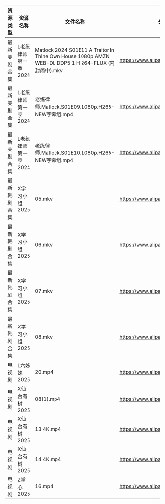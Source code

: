 | 资源类型   | 资源名称         | 文件名称                                                                                            | 分享链接                                 | 更新时间                |
| ------ | ------------ | ----------------------------------------------------------------------------------------------- | ------------------------------------ | ------------------- |
| 最新美剧合集 | L老练律师第一季2024 | Matlock 2024 S01E11 A Traitor In Thine Own House 1080p AMZN WEB-DL DDP5 1 H 264-FLUX (内封简中).mkv | https://www.alipan.com/s/Tn6kkNJcvEB | 2025-02-14 19:05:58 |
| 最新美剧合集 | L老练律师第一季2024 | 老练律师.Matlock.S01E09.1080p.H265-NEW字幕组.mp4                                                       | https://www.alipan.com/s/Tn6kkNJcvEB | 2025-02-14 18:06:12 |
| 最新美剧合集 | L老练律师第一季2024 | 老练律师.Matlock.S01E10.1080p.H265-NEW字幕组.mp4                                                       | https://www.alipan.com/s/Tn6kkNJcvEB | 2025-02-14 18:06:12 |
| 最新韩剧合集 | X学习小组2025    | 05.mkv                                                                                          | https://www.alipan.com/s/JwETHjdgbg2 | 2025-02-14 00:06:57 |
| 最新韩剧合集 | X学习小组2025    | 06.mkv                                                                                          | https://www.alipan.com/s/JwETHjdgbg2 | 2025-02-14 00:06:57 |
| 最新韩剧合集 | X学习小组2025    | 07.mkv                                                                                          | https://www.alipan.com/s/JwETHjdgbg2 | 2025-02-14 00:06:57 |
| 最新韩剧合集 | X学习小组2025    | 08.mkv                                                                                          | https://www.alipan.com/s/JwETHjdgbg2 | 2025-02-14 00:06:56 |
| 电视剧    | L六姊妹2025     | 20.mp4                                                                                          | https://www.alipan.com/s/PS2wCaFpCy5 | 2025-02-14 00:05:56 |
| 电视剧    | X仙台有树2025    | 08(1).mp4                                                                                       | https://www.alipan.com/s/F3rMgDEEcru | 2025-02-14 16:06:48 |
| 电视剧    | X仙台有树2025    | 13 4K.mp4                                                                                       | https://www.alipan.com/s/F3rMgDEEcru | 2025-02-14 16:06:48 |
| 电视剧    | X仙台有树2025    | 14 4K.mp4                                                                                       | https://www.alipan.com/s/F3rMgDEEcru | 2025-02-14 16:06:48 |
| 电视剧    | Z掌心2025      | 16.mp4                                                                                          | https://www.alipan.com/s/6ntsFQxh6Eo | 2025-02-14 16:07:15 |
